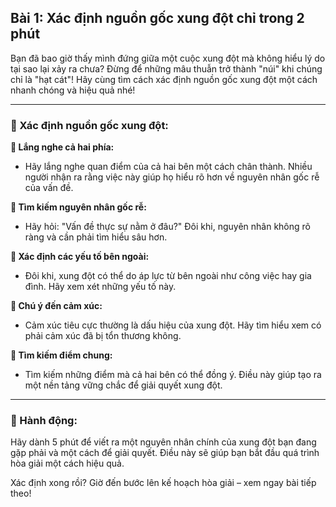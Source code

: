 ## Bài 1: Xác định nguồn gốc xung đột chỉ trong 2 phút

Bạn đã bao giờ thấy mình đứng giữa một cuộc xung đột mà không hiểu lý do tại sao lại xảy ra chưa? Đừng để những mâu thuẫn trở thành "núi" khi chúng chỉ là "hạt cát"! Hãy cùng tìm cách xác định nguồn gốc xung đột một cách nhanh chóng và hiệu quả nhé!

---

### 📌 Xác định nguồn gốc xung đột:

**🔹 Lắng nghe cả hai phía:**
- Hãy lắng nghe quan điểm của cả hai bên một cách chân thành. Nhiều người nhận ra rằng việc này giúp họ hiểu rõ hơn về nguyên nhân gốc rễ của vấn đề.

**🔹 Tìm kiếm nguyên nhân gốc rễ:**
- Hãy hỏi: "Vấn đề thực sự nằm ở đâu?" Đôi khi, nguyên nhân không rõ ràng và cần phải tìm hiểu sâu hơn.

**🔹 Xác định các yếu tố bên ngoài:**
- Đôi khi, xung đột có thể do áp lực từ bên ngoài như công việc hay gia đình. Hãy xem xét những yếu tố này.

**🔹 Chú ý đến cảm xúc:**
- Cảm xúc tiêu cực thường là dấu hiệu của xung đột. Hãy tìm hiểu xem có phải cảm xúc đã bị tổn thương không.

**🔹 Tìm kiếm điểm chung:**
- Tìm kiếm những điểm mà cả hai bên có thể đồng ý. Điều này giúp tạo ra một nền tảng vững chắc để giải quyết xung đột.

---

### 🚀 Hành động:

Hãy dành 5 phút để viết ra một nguyên nhân chính của xung đột bạn đang gặp phải và một cách để giải quyết. Điều này sẽ giúp bạn bắt đầu quá trình hòa giải một cách hiệu quả.

Xác định xong rồi? Giờ đến bước lên kế hoạch hòa giải – xem ngay bài tiếp theo!